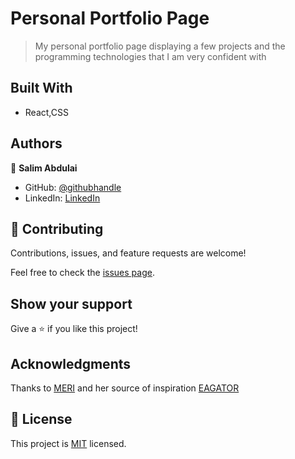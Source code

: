 # Personal Portfolio Page

> My personal portfolio page displaying a few projects and the programming technologies that I am very confident with


## Built With

- React,CSS


## Authors

👤 **Salim Abdulai**

- GitHub: [@githubhandle](https://github.com/githubhandle)
- LinkedIn: [LinkedIn](https://linkedin.com/in/linkedinhandle)

## 🤝 Contributing

Contributions, issues, and feature requests are welcome!

Feel free to check the [issues page](../../issues/).

## Show your support

Give a ⭐️ if you like this project!

## Acknowledgments
Thanks to [MERI](https://meri-mg-portfolio.netlify.app) and her source of inspiration [EAGATOR](https://www.patreon.com/egator)

## 📝 License

This project is [MIT](./MIT.md) licensed.
